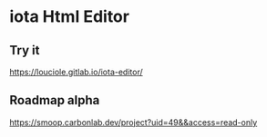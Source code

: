 # iota Html Editor

## Try it
https://louciole.gitlab.io/iota-editor/

## Roadmap alpha 
https://smoop.carbonlab.dev/project?uid=49&&access=read-only